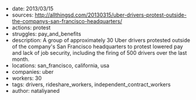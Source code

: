 - date: 2013/03/15
- sources: http://allthingsd.com/20130315/uber-drivers-protest-outside-the-companys-san-francisco-headquarters/
- actions: protest
- struggles: pay_and_benefits
- description: A group of approximately 30 Uber drivers protested outside of the company's San Francisco headquarters to protest lowered pay and lack of job security, including the firing of 500 drivers over the last month. 
- locations: san_francisco, california, usa
- companies: uber
- workers: 30
- tags: drivers, rideshare_workers, independent_contract_workers
- author: nataliyaned
